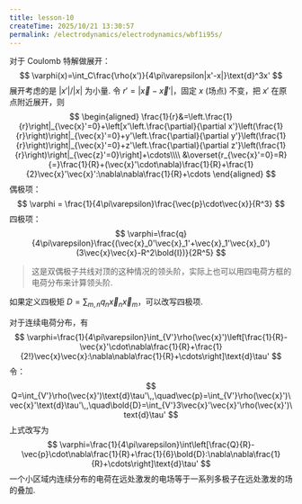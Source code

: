 ```yaml
---
title: lesson-10
createTime: 2025/10/21 13:30:57
permalink: /electrodynamics/electrodynamics/wbf1i95s/
---
```

对于 Coulomb 特解做展开：
$$
\varphi(x)=\int_C\frac{\rho(x')}{4\pi\varepsilon|x'-x|}\text{d}^3x'
$$
展开考虑的是 $|x'|/|x|$ 为小量. 令 $r'=|\vec{x}-\vec{x}'|$，固定 $x$ (场点) 不变，把 $x'$ 在原点附近展开，则
$$
\begin{aligned}
\frac{1}{r}&=\left.\frac{1}{r}\right|_{\vec{x}'=0}+\left[x'\left.\frac{\partial}{\partial x'}\left(\frac{1}{r}\right)\right|_{\vec{x}'=0}+y'\left.\frac{\partial}{\partial y'}\left(\frac{1}{r}\right)\right|_{\vec{x}'=0}+z'\left.\frac{\partial}{\partial z'}\left(\frac{1}{r}\right)\right|_{\vec{z}'=0}\right]+\cdots\\\\
&\overset{r_{\vec{x}'=0}=R}{=}\frac{1}{R}+(\vec{x}'\cdot\nabla)\frac{1}{R}+\frac{1}{2}\vec{x}'\vec{x}':\nabla\nabla\frac{1}{R}+\cdots
\end{aligned}
$$
偶极项：
$$
\varphi = \frac{1}{4\pi\varepsilon}\frac{\vec{p}\cdot\vec{x}}{R^3}
$$
四极项：
$$
\varphi=\frac{q}{4\pi\varepsilon}\frac{(\vec{x}_0'\vec{x}_1'+\vec{x}_1'\vec{x}_0')(3\vec{x}\vec{x}-R^2\bold{I})}{2R^5}
$$

> 这是双偶极子共线对顶的这种情况的领头阶，实际上也可以用四电荷方框的电荷分布来计算领头阶.

如果定义四极矩 $D = \sum_{m,n}q_{n}\vec{x}_n\vec{x}_m$，可以改写四极项.

对于连续电荷分布，有
$$
\varphi=\frac{1}{4\pi\varepsilon}\int_{V'}\rho(\vec{x}')\left[\frac{1}{R}-\vec{x}'\cdot\nabla\frac{1}{R}+\frac{1}{2!}\vec{x}\vec{x}:\nabla\nabla\frac{1}{R}+\cdots\right]\text{d}\tau'
$$
令：
$$
Q=\int_{V'}\rho(\vec{x}')\text{d}\tau'\,,\quad\vec{p}=\int_{V'}\rho(\vec{x}')\vec{x}'\text{d}\tau'\,,\quad\bold{D}=\int_{V'}3\vec{x}'\vec{x}'\rho(\vec{x}')\text{d}\tau'
$$
上式改写为
$$
\varphi=\frac{1}{4\pi\varepsilon}\int\left[\frac{Q}{R}-\vec{p}\cdot\nabla\frac{1}{R}+\frac{1}{6}\bold{D}:\nabla\nabla\frac{1}{R}+\cdots\right]\text{d}\tau'
$$
一个小区域内连续分布的电荷在远处激发的电场等于一系列多极子在远处激发的场的叠加.


